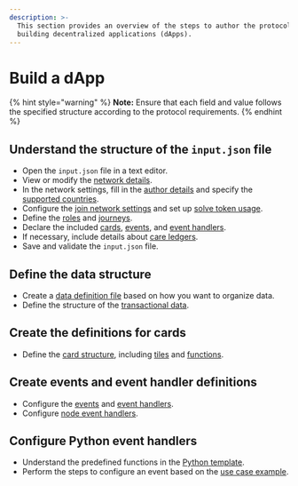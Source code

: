 ```yaml
---
description: >-
  This section provides an overview of the steps to author the protocol for
  building decentralized applications (dApps).
---
```


# Build a dApp

{% hint style="warning" %}
**Note:** Ensure that each field and value follows the specified structure according to the protocol requirements.
{% endhint %}

## Understand the structure of the `input.json` file

* Open the `input.json` file in a text editor.
* View or modify the [network details](network-configuration.md#network-metadata).
* In the network settings, fill in the [author details](network-configuration.md#author-details-and-countries) and specify the [supported countries](network-configuration.md#author-details-and-countries).
* Configure the [join network settings](network-configuration.md#join-network-settings) and set up [solve token usage](network-configuration.md#solve-token-settings).
* Define the [roles](roles-and-journeys.md#roles) and [journeys](roles-and-journeys.md#journeys).
* Declare the included [cards](card-definitions/#cards), [events](events-and-event-handlers.md#events), and [event handlers](events-and-event-handlers.md#event-handlers).
* If necessary, include details about [care ledgers](../../care.wallet-user-manual/care.ledger.md).
* Save and validate the `input.json` file.

## Define the data structure

* Create a [data definition file](care-data-node.md#data-definition-file) based on how you want to organize data.
* Define the structure of the [transactional data](transactional-data.md).

## Create the definitions for cards&#x20;

* Define the [card structure](card-definitions/#card-definition-structure), including [tiles](card-definitions/tiles.md) and [functions](card-definitions/functions.md).

## Create events and event handler definitions

* Configure the [events](events-and-event-handlers.md#events) and [event handlers](events-and-event-handlers.md#event-handlers).
* Configure [node event handlers](node-event-handlers.md).

## Configure Python event handlers

* Understand the predefined functions in the [Python template](python-event-handlers.md#python-event-handler-template).
* Perform the steps to configure an event based on the [use case example](python-event-handlers.md#use-case-example).

